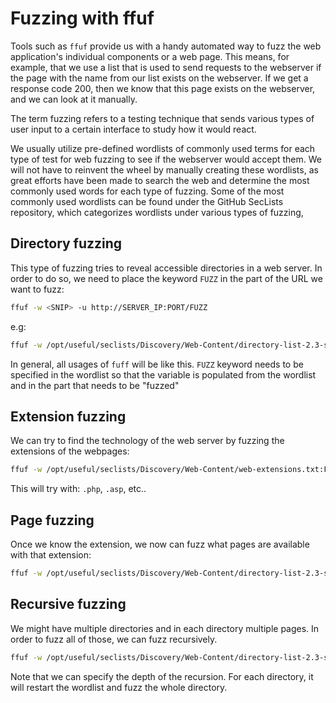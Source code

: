 # Fuzzing with ffuf

Tools such as `ffuf` provide us with a handy automated way to fuzz the web application's individual components or a web page. This means, for example, that we use a list that is used to send requests to the webserver if the page with the name from our list exists on the webserver. If we get a response code 200, then we know that this page exists on the webserver, and we can look at it manually.

The term fuzzing refers to a testing technique that sends various types of user input to a certain interface to study how it would react.

We usually utilize pre-defined wordlists of commonly used terms for each type of test for web fuzzing to see if the webserver would accept them. We will not have to reinvent the wheel by manually creating these wordlists, as great efforts have been made to search the web and determine the most commonly used words for each type of fuzzing. Some of the most commonly used wordlists can be found under the GitHub SecLists repository, which categorizes wordlists under various types of fuzzing,

## Directory fuzzing

This type of fuzzing tries to reveal accessible directories in a web server. In order to do so, we need to place the keyword `FUZZ` in the part of the URL we want to fuzz:

```bash
ffuf -w <SNIP> -u http://SERVER_IP:PORT/FUZZ
```

e.g:

```bash
ffuf -w /opt/useful/seclists/Discovery/Web-Content/directory-list-2.3-small.txt:FUZZ -u http://SERVER_IP:PORT/FUZZ
```

In general, all usages of `fuff` will be like this. `FUZZ` keyword needs to be specified in the wordlist so that the variable is populated from the wordlist and in the part that needs to be "fuzzed"

## Extension fuzzing

We can try to find the technology of the web server by fuzzing the extensions of the webpages:

```bash
ffuf -w /opt/useful/seclists/Discovery/Web-Content/web-extensions.txt:FUZZ -u http://SERVER_IP:PORT/blog/indexFUZZ
```

This will try with: `.php`, `.asp`, etc..

## Page fuzzing

Once we know the extension, we now can fuzz what pages are available with that extension:

```bash
ffuf -w /opt/useful/seclists/Discovery/Web-Content/directory-list-2.3-small.txt:FUZZ -u http://SERVER_IP:PORT/blog/FUZZ.php
```

## Recursive fuzzing

We might have multiple directories and in each directory multiple pages. In order to fuzz all of those, we can fuzz recursively.

```bash
ffuf -w /opt/useful/seclists/Discovery/Web-Content/directory-list-2.3-small.txt:FUZZ -u http://SERVER_IP:PORT/FUZZ -recursion -recursion-depth 1 -e .php -v
```

Note that we can specify the depth of the recursion. For each directory, it will restart the wordlist and fuzz the whole directory.